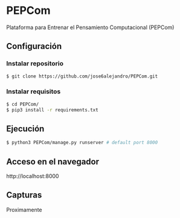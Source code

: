 # PEPCom
Plataforma para Entrenar el Pensamiento Computacional (PEPCom)

## Configuración
### Instalar repositorio
```bash
$ git clone https://github.com/jose6alejandro/PEPCom.git
```
### Instalar requisitos
```bash
$ cd PEPCom/
$ pip3 install -r requirements.txt
```
## Ejecución
```bash
$ python3 PEPCom/manage.py runserver # default port 8000
```
## Acceso en el navegador 
http://localhost:8000

## Capturas
Proximamente

